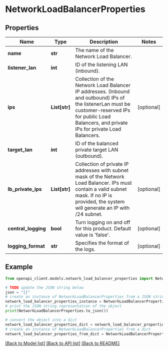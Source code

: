 # NetworkLoadBalancerProperties


## Properties

Name | Type | Description | Notes
------------ | ------------- | ------------- | -------------
**name** | **str** | The name of the Network Load Balancer. | 
**listener_lan** | **int** | ID of the listening LAN (inbound). | 
**ips** | **List[str]** | Collection of the Network Load Balancer IP addresses. (Inbound and outbound) IPs of the listenerLan must be customer-reserved IPs for public Load Balancers, and private IPs for private Load Balancers. | [optional] 
**target_lan** | **int** | ID of the balanced private target LAN (outbound). | 
**lb_private_ips** | **List[str]** | Collection of private IP addresses with subnet mask of the Network Load Balancer. IPs must contain a valid subnet mask. If no IP is provided, the system will generate an IP with /24 subnet. | [optional] 
**central_logging** | **bool** | Turn logging on and off for this product. Default value is &#39;false&#39;. | [optional] 
**logging_format** | **str** | Specifies the format of the logs. | [optional] 

## Example

```python
from openapi_client.models.network_load_balancer_properties import NetworkLoadBalancerProperties

# TODO update the JSON string below
json = "{}"
# create an instance of NetworkLoadBalancerProperties from a JSON string
network_load_balancer_properties_instance = NetworkLoadBalancerProperties.from_json(json)
# print the JSON string representation of the object
print(NetworkLoadBalancerProperties.to_json())

# convert the object into a dict
network_load_balancer_properties_dict = network_load_balancer_properties_instance.to_dict()
# create an instance of NetworkLoadBalancerProperties from a dict
network_load_balancer_properties_from_dict = NetworkLoadBalancerProperties.from_dict(network_load_balancer_properties_dict)
```
[[Back to Model list]](../README.md#documentation-for-models) [[Back to API list]](../README.md#documentation-for-api-endpoints) [[Back to README]](../README.md)


